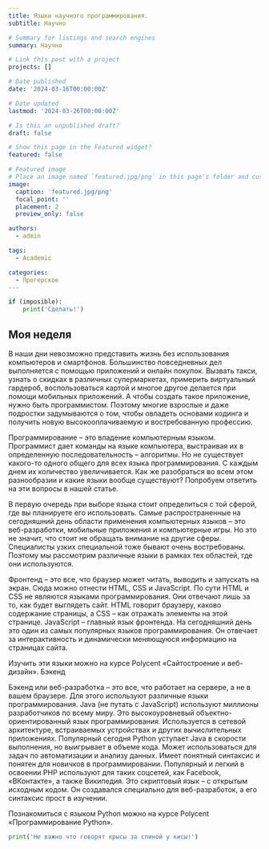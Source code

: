 ```yaml
---
title: Языки научного программирования.
subtitle: Научно

# Summary for listings and search engines
summary: Научно

# Link this post with a project
projects: []

# Date published
date: '2024-03-16T00:00:00Z'

# Date updated
lastmod: '2024-03-26T00:00:00Z'

# Is this an unpublished draft?
draft: false

# Show this page in the Featured widget?
featured: false

# Featured image
# Place an image named `featured.jpg/png` in this page's folder and customize its options here.
image:
  caption: 'featured.jpg/png'
  focal_point: ''
  placement: 2
  preview_only: false

authors:
  - admin

tags:
  - Academic

categories:
  - Прогерское
---
```


```python
if (imposible):
	print('Сделать!')
```

## Моя неделя

В наши дни невозможно представить жизнь без использования компьютеров и смартфонов. Большинство повседневных дел выполняется с помощью приложений и онлайн покупок. Вызвать такси, узнать о скидках в различных супермаркетах, примерить виртуальный гардероб, воспользоваться картой и многое другое делается при помощи мобильных приложений. А чтобы создать такое приложение, нужно быть программистом. Поэтому многие взрослые и даже подростки задумываются о том, чтобы овладеть основами кодинга и получить новую высокооплачиваемую и востребованную профессию. 

Программирование – это владение компьютерным языком. Программист дает команды на языке компьютера, выстраивая их в определенную последовательность – алгоритмы. Но не существует какого-то одного общего для всех языка программирования. С каждым днем их количество увеличивается. Как же разобраться во всем этом разнообразии и какие языки вообще существуют? Попробуем ответить на эти вопросы в нашей статье. 

В первую очередь при выборе языка стоит определиться с той сферой, где вы планируете его использовать. Самые распространенные на сегодняшний день области применения компьютерных языков – это веб-разработки, мобильные приложения и компьютерные игры. Но это не значит, что стоит не обращать внимание на другие сферы. Специалисты узких специальной тоже бывают очень востребованы. Поэтому мы рассмотрим различные языки в рамках тех областей, где они используются.

Фронтенд – это все, что браузер может читать, выводить и запускать на экран. Сюда можно отнести HTML, CSS и JavaScript. По сути HTML и CSS не являются языками программирования. Они отвечают лишь за то, как будет выглядеть сайт. HTML говорит браузеру, каково содержание страницы, а CSS – как отражать элементы на этой странице. JavaScript – главный язык фронтенда. На сегодняшний день это один из самых популярных языков программирования. Он отвечает за интерактивность и динамически меняющуюся информацию на страницах сайта.

Изучить эти языки можно на курсе Polycent «Сайтостроение и веб-дизайн».
Бэкенд

Бэкенд или веб-разработка – это все, что работает на сервере, а не в вашем браузере. Для этого используют различные языки программирования. Java (не путать с JavaScript) используют миллионы разработчиков по всему миру. Это высокоуровневый объектно-ориентированный язык программирования. Используется в сетевой архитектуре, встраиваемых устройствах и других вычислительных приложениях. Популярный сегодня Python уступает Java в скорости выполнения, но выигрывает в объеме кода. Может использоваться для задач по автоматизации и анализу данных. Имеет понятный синтаксис и понятен для новичков в программировании. Популярный и легкий в освоении PHP используют для таких соцсетей, как Facebook, «ВКонтакте», а также Википедия. Это скриптовый язык – с открытым исходным кодом. Он создавался специально для веб-разработок, а его синтаксис прост в изучении.

Познакомиться с языком Python можно на курсе Polycent «Программирование Python».

```python
print('Не важно что говорят крысы за спиной у кисы!')
```
